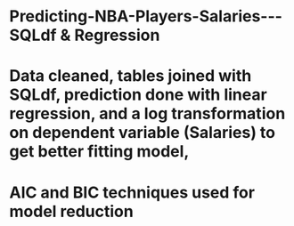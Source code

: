 # Predicting-NBA-Players-Salaries---SQLdf & Regression
# Data cleaned, tables joined with SQLdf, prediction done with linear regression, and a log transformation on dependent variable (Salaries) to get better fitting model,
# AIC and BIC techniques used for model reduction
